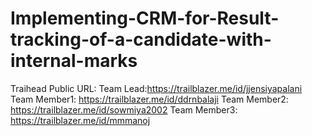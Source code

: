 # Implementing-CRM-for-Result-tracking-of-a-candidate-with-internal-marks

Traihead Public URL:
Team Lead:https://trailblazer.me/id/jjensiyapalani
Team Member1: https://trailblazer.me/id/ddrnbalaji
Team Member2: https://trailblazer.me/id/sowmiya2002
Team Member3: https://trailblazer.me/id/mmmanoj
